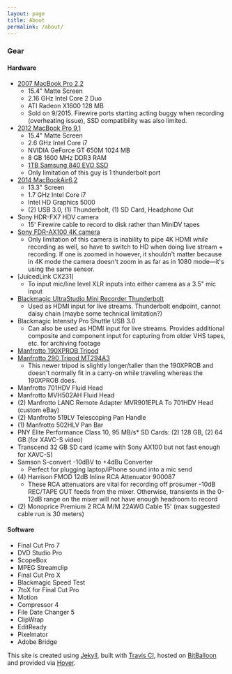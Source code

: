 ```yaml
---
layout: page
title: About
permalink: /about/
---
```


### Gear

#### Hardware
* [2007 MacBook Pro 2,2](http://www.everymac.com/systems/apple/macbook_pro/specs/macbook-pro-core-2-duo-2.16-15-specs.html)
	* 15.4" Matte Screen
	* 2.16 GHz Intel Core 2 Duo
	* ATI Radeon X1600 128 MB
	* Sold on 9/2015. Firewire ports starting acting buggy when recording (overheating issue), SSD compatibility was also limited.
* [2012 MacBook Pro 9,1](http://www.everymac.com/systems/apple/macbook_pro/specs/macbook-pro-core-i7-2.6-15-mid-2012-unibody-usb3-specs.html)
	* 15.4" Matte Screen
	* 2.6 GHz Intel Core i7
	* NVIDIA GeForce GT 650M 1024 MB
	* 8 GB 1600 MHz DDR3 RAM
	* [1TB Samsung 840 EVO SSD](http://www.samsung.com/us/support/owners/product/MZ-7TE1T0BW)
	* Only limitation of this guy is 1 thunderbolt port
* [2014 MacBookAir6,2](http://www.everymac.com/systems/apple/macbook-air/specs/macbook-air-core-i7-1.7-13-early-2014-specs.html)
	* 13.3" Screen
	* 1.7 GHz Intel Core i7
	* Intel HD Graphics 5000
	* (2) USB 3.0, (1) Thunderbolt, (1) SD Card, Headphone Out
* Sony HDR-FX7 HDV camera
	* 15' Firewire cable to record to disk rather than MiniDV tapes
* [Sony FDR-AX100 4K camera](http://www.sony.com/electronics/handycam-camcorders/fdr-ax100)
	* Only limitation of this camera is inability to pipe 4K HDMI _while_ recording as well, so have to switch to HD when doing live stream + recording. If one is zoomed in however, it shouldn't matter because in 4K mode the camera doesn't zoom in as far as in 1080 mode—it's using the same sensor.
* [JuicedLink CX231]
	* To input mic/line level XLR inputs into either camera as a 3.5" mic input
* [Blackmagic UltraStudio Mini Recorder Thunderbolt](https://www.blackmagicdesign.com/products/ultrastudiothunderbolt/techspecs/W-DLUS-04)
	* Used as HDMI input for live streams. Thunderbolt endpoint, cannot daisy chain (maybe some technical limitation?)
* Blackmagic Intensity Pro Shuttle USB 3.0
	* Can also be used as HDMI input for live streams. Provides additional composite and component input for capturing from older VHS tapes, etc. for archiving footage
* [Manfrotto 190XPROB Tripod](https://www.amazon.com/Manfrotto-190XPROB-3-Section-Discontinued-Manufacturer/dp/B000N7VPRW)
* [Manfrotto 290 Tripod MT294A3](https://www.manfrotto.us/294-aluminum-3-section-tripod)
	* This newer tripod is slightly longer/taller than the 190XPROB and doesn't normally fit in a carry-on while traveling whereas the 190XPROB does.
* Manfrotto 701HDV Fluid Head
* Manfrotto MVH502AH Fluid Head
* (2) Manfrotto LANC Remote Adapter MVR901EPLA To 701HDV Head (custom eBay)
* (2) Manfrotto 519LV Telescoping Pan Handle
* (1) Manfrotto 502HLV Pan Bar
* PNY Elite Performance Class 10, 95 MB/s* SD Cards: (2) 128 GB, (2) 64 GB (for XAVC-S video)
* Transcend 32 GB SD card (came with Sony AX100 but not fast enough for XAVC-S)
* Samson S-convert -10dBV to +4dBu Converter
	* Perfect for plugging laptop/iPhone sound into a mic send
* (4) Harrison FMOD 12dB Inline RCA Attenuator 900087
	* These RCA attenuators are vital for recording off prosumer -10dB REC/TAPE OUT feeds from the mixer. Otherwise, transients in the 0-12dB range on the mixer will not have enough headroom to record
* (2) Monoprice Premium 2 RCA M/M 22AWG Cable 15' (max suggested cable run is 30 meters)

#### Software
* Final Cut Pro 7
* DVD Studio Pro
* ScopeBox
* MPEG Streamclip
* Final Cut Pro X
* Blackmagic Speed Test
* 7toX for Final Cut Pro
* Motion
* Compressor 4
* File Date Changer 5
* ClipWrap
* EditReady
* Pixelmator
* Adobe Bridge

This site is created using [Jekyll](http://jekyllrb.com), built with [Travis CI](https://travis-ci.org), hosted on [BitBalloon](https://www.bitballoon.com) and provided via [Hover](https://www.hover.com).
